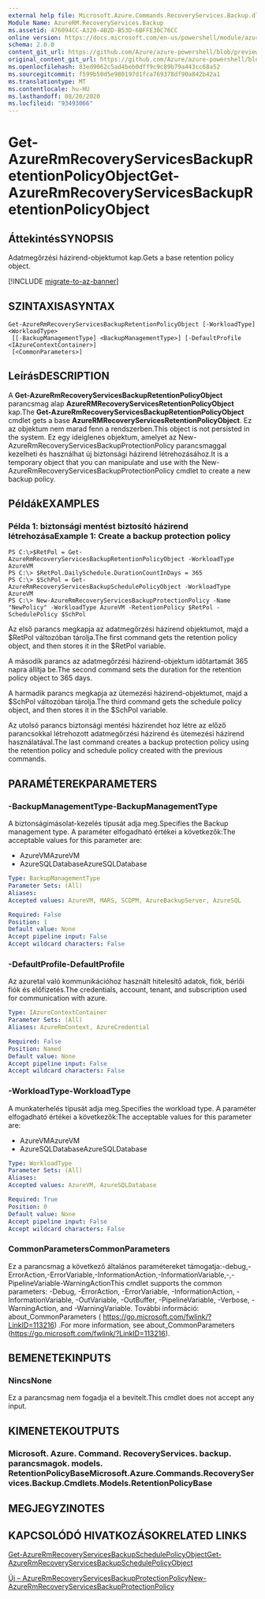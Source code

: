 ```yaml
---
external help file: Microsoft.Azure.Commands.RecoveryServices.Backup.dll-Help.xml
Module Name: AzureRM.RecoveryServices.Backup
ms.assetid: 476094CC-A320-4B2D-B53D-6BFFE30C76CC
online version: https://docs.microsoft.com/en-us/powershell/module/azurerm.recoveryservices.backup/get-azurermrecoveryservicesbackupretentionpolicyobject
schema: 2.0.0
content_git_url: https://github.com/Azure/azure-powershell/blob/preview/src/ResourceManager/RecoveryServices.Backup/Commands.RecoveryServices.Backup/help/Get-AzureRmRecoveryServicesBackupRetentionPolicyObject.md
original_content_git_url: https://github.com/Azure/azure-powershell/blob/preview/src/ResourceManager/RecoveryServices.Backup/Commands.RecoveryServices.Backup/help/Get-AzureRmRecoveryServicesBackupRetentionPolicyObject.md
ms.openlocfilehash: 83ed9062c5ad4beb0dff9c9c89b79a443cc68a52
ms.sourcegitcommit: f599b50d5e980197d1fca769378df90a842b42a1
ms.translationtype: MT
ms.contentlocale: hu-HU
ms.lasthandoff: 08/20/2020
ms.locfileid: "93493066"
---
```

# <span data-ttu-id="f3381-101">Get-AzureRmRecoveryServicesBackupRetentionPolicyObject</span><span class="sxs-lookup"><span data-stu-id="f3381-101">Get-AzureRmRecoveryServicesBackupRetentionPolicyObject</span></span>

## <span data-ttu-id="f3381-102">Áttekintés</span><span class="sxs-lookup"><span data-stu-id="f3381-102">SYNOPSIS</span></span>
<span data-ttu-id="f3381-103">Adatmegőrzési házirend-objektumot kap.</span><span class="sxs-lookup"><span data-stu-id="f3381-103">Gets a base retention policy object.</span></span>

[!INCLUDE [migrate-to-az-banner](../../includes/migrate-to-az-banner.md)]

## <span data-ttu-id="f3381-104">SZINTAXISA</span><span class="sxs-lookup"><span data-stu-id="f3381-104">SYNTAX</span></span>

```
Get-AzureRmRecoveryServicesBackupRetentionPolicyObject [-WorkloadType] <WorkloadType>
 [[-BackupManagementType] <BackupManagementType>] [-DefaultProfile <IAzureContextContainer>]
 [<CommonParameters>]
```

## <span data-ttu-id="f3381-105">Leírás</span><span class="sxs-lookup"><span data-stu-id="f3381-105">DESCRIPTION</span></span>
<span data-ttu-id="f3381-106">A **Get-AzureRmRecoveryServicesBackupRetentionPolicyObject** parancsmag alap **AzureRMRecoveryServicesRetentionPolicyObject** kap.</span><span class="sxs-lookup"><span data-stu-id="f3381-106">The **Get-AzureRmRecoveryServicesBackupRetentionPolicyObject** cmdlet gets a base **AzureRMRecoveryServicesRetentionPolicyObject**.</span></span>
<span data-ttu-id="f3381-107">Ez az objektum nem marad fenn a rendszerben.</span><span class="sxs-lookup"><span data-stu-id="f3381-107">This object is not persisted in the system.</span></span>
<span data-ttu-id="f3381-108">Ez egy ideiglenes objektum, amelyet az New-AzureRmRecoveryServicesBackupProtectionPolicy parancsmaggal kezelheti és használhat új biztonsági házirend létrehozásához.</span><span class="sxs-lookup"><span data-stu-id="f3381-108">It is a temporary object that you can manipulate and use with the New-AzureRmRecoveryServicesBackupProtectionPolicy cmdlet to create a new backup policy.</span></span>

## <span data-ttu-id="f3381-109">Példák</span><span class="sxs-lookup"><span data-stu-id="f3381-109">EXAMPLES</span></span>

### <span data-ttu-id="f3381-110">Példa 1: biztonsági mentést biztosító házirend létrehozása</span><span class="sxs-lookup"><span data-stu-id="f3381-110">Example 1: Create a backup protection policy</span></span>
```
PS C:\>$RetPol = Get-AzureRmRecoveryServicesBackupRetentionPolicyObject -WorkloadType AzureVM 
PS C:\> $RetPol.DailySchedule.DurationCountInDays = 365
PS C:\> $SchPol = Get-AzureRmRecoveryServicesBackupSchedulePolicyObject -WorkloadType AzureVM 
PS C:\> New-AzureRmRecoveryServicesBackupProtectionPolicy -Name "NewPolicy" -WorkloadType AzureVM -RetentionPolicy $RetPol -SchedulePolicy $SchPol
```

<span data-ttu-id="f3381-111">Az első parancs megkapja az adatmegőrzési házirend objektumot, majd a $RetPol változóban tárolja.</span><span class="sxs-lookup"><span data-stu-id="f3381-111">The first command gets the retention policy object, and then stores it in the $RetPol variable.</span></span>

<span data-ttu-id="f3381-112">A második parancs az adatmegőrzési házirend-objektum időtartamát 365 napra állítja be.</span><span class="sxs-lookup"><span data-stu-id="f3381-112">The second command sets the duration for the retention policy object to 365 days.</span></span>

<span data-ttu-id="f3381-113">A harmadik parancs megkapja az ütemezési házirend-objektumot, majd a $SchPol változóban tárolja.</span><span class="sxs-lookup"><span data-stu-id="f3381-113">The third command gets the schedule policy object, and then stores it in the $SchPol variable.</span></span>

<span data-ttu-id="f3381-114">Az utolsó parancs biztonsági mentési házirendet hoz létre az előző parancsokkal létrehozott adatmegőrzési házirend és ütemezési házirend használatával.</span><span class="sxs-lookup"><span data-stu-id="f3381-114">The last command creates a backup protection policy using the retention policy and schedule policy created with the previous commands.</span></span>

## <span data-ttu-id="f3381-115">PARAMÉTEREK</span><span class="sxs-lookup"><span data-stu-id="f3381-115">PARAMETERS</span></span>

### <span data-ttu-id="f3381-116">-BackupManagementType</span><span class="sxs-lookup"><span data-stu-id="f3381-116">-BackupManagementType</span></span>
<span data-ttu-id="f3381-117">A biztonságimásolat-kezelés típusát adja meg.</span><span class="sxs-lookup"><span data-stu-id="f3381-117">Specifies the Backup management type.</span></span>
<span data-ttu-id="f3381-118">A paraméter elfogadható értékei a következők:</span><span class="sxs-lookup"><span data-stu-id="f3381-118">The acceptable values for this parameter are:</span></span>

- <span data-ttu-id="f3381-119">AzureVM</span><span class="sxs-lookup"><span data-stu-id="f3381-119">AzureVM</span></span> 
- <span data-ttu-id="f3381-120">AzureSQLDatabase</span><span class="sxs-lookup"><span data-stu-id="f3381-120">AzureSQLDatabase</span></span>

```yaml
Type: BackupManagementType
Parameter Sets: (All)
Aliases: 
Accepted values: AzureVM, MARS, SCDPM, AzureBackupServer, AzureSQL

Required: False
Position: 1
Default value: None
Accept pipeline input: False
Accept wildcard characters: False
```

### <span data-ttu-id="f3381-121">-DefaultProfile</span><span class="sxs-lookup"><span data-stu-id="f3381-121">-DefaultProfile</span></span>
<span data-ttu-id="f3381-122">Az azuretal való kommunikációhoz használt hitelesítő adatok, fiók, bérlői fiók és előfizetés.</span><span class="sxs-lookup"><span data-stu-id="f3381-122">The credentials, account, tenant, and subscription used for communication with azure.</span></span>

```yaml
Type: IAzureContextContainer
Parameter Sets: (All)
Aliases: AzureRmContext, AzureCredential

Required: False
Position: Named
Default value: None
Accept pipeline input: False
Accept wildcard characters: False
```

### <span data-ttu-id="f3381-123">-WorkloadType</span><span class="sxs-lookup"><span data-stu-id="f3381-123">-WorkloadType</span></span>
<span data-ttu-id="f3381-124">A munkaterhelés típusát adja meg.</span><span class="sxs-lookup"><span data-stu-id="f3381-124">Specifies the workload type.</span></span>
<span data-ttu-id="f3381-125">A paraméter elfogadható értékei a következők:</span><span class="sxs-lookup"><span data-stu-id="f3381-125">The acceptable values for this parameter are:</span></span>

- <span data-ttu-id="f3381-126">AzureVM</span><span class="sxs-lookup"><span data-stu-id="f3381-126">AzureVM</span></span> 
- <span data-ttu-id="f3381-127">AzureSQLDatabase</span><span class="sxs-lookup"><span data-stu-id="f3381-127">AzureSQLDatabase</span></span>

```yaml
Type: WorkloadType
Parameter Sets: (All)
Aliases: 
Accepted values: AzureVM, AzureSQLDatabase

Required: True
Position: 0
Default value: None
Accept pipeline input: False
Accept wildcard characters: False
```

### <span data-ttu-id="f3381-128">CommonParameters</span><span class="sxs-lookup"><span data-stu-id="f3381-128">CommonParameters</span></span>
<span data-ttu-id="f3381-129">Ez a parancsmag a következő általános paramétereket támogatja:-debug,-ErrorAction,-ErrorVariable,-InformationAction,-InformationVariable,-,-PipelineVariable-WarningAction</span><span class="sxs-lookup"><span data-stu-id="f3381-129">This cmdlet supports the common parameters: -Debug, -ErrorAction, -ErrorVariable, -InformationAction, -InformationVariable, -OutVariable, -OutBuffer, -PipelineVariable, -Verbose, -WarningAction, and -WarningVariable.</span></span> <span data-ttu-id="f3381-130">További információ: about_CommonParameters ( https://go.microsoft.com/fwlink/?LinkID=113216) .</span><span class="sxs-lookup"><span data-stu-id="f3381-130">For more information, see about_CommonParameters (https://go.microsoft.com/fwlink/?LinkID=113216).</span></span>

## <span data-ttu-id="f3381-131">BEMENETEK</span><span class="sxs-lookup"><span data-stu-id="f3381-131">INPUTS</span></span>

### <span data-ttu-id="f3381-132">Nincs</span><span class="sxs-lookup"><span data-stu-id="f3381-132">None</span></span>
<span data-ttu-id="f3381-133">Ez a parancsmag nem fogadja el a bevitelt.</span><span class="sxs-lookup"><span data-stu-id="f3381-133">This cmdlet does not accept any input.</span></span>

## <span data-ttu-id="f3381-134">KIMENETEK</span><span class="sxs-lookup"><span data-stu-id="f3381-134">OUTPUTS</span></span>

### <span data-ttu-id="f3381-135">Microsoft. Azure. Command. RecoveryServices. backup. parancsmagok. models. RetentionPolicyBase</span><span class="sxs-lookup"><span data-stu-id="f3381-135">Microsoft.Azure.Commands.RecoveryServices.Backup.Cmdlets.Models.RetentionPolicyBase</span></span>

## <span data-ttu-id="f3381-136">MEGJEGYZI</span><span class="sxs-lookup"><span data-stu-id="f3381-136">NOTES</span></span>

## <span data-ttu-id="f3381-137">KAPCSOLÓDÓ HIVATKOZÁSOK</span><span class="sxs-lookup"><span data-stu-id="f3381-137">RELATED LINKS</span></span>

[<span data-ttu-id="f3381-138">Get-AzureRmRecoveryServicesBackupSchedulePolicyObject</span><span class="sxs-lookup"><span data-stu-id="f3381-138">Get-AzureRmRecoveryServicesBackupSchedulePolicyObject</span></span>](./Get-AzureRmRecoveryServicesBackupSchedulePolicyObject.md)

[<span data-ttu-id="f3381-139">Új – AzureRmRecoveryServicesBackupProtectionPolicy</span><span class="sxs-lookup"><span data-stu-id="f3381-139">New-AzureRmRecoveryServicesBackupProtectionPolicy</span></span>](./New-AzureRmRecoveryServicesBackupProtectionPolicy.md)


